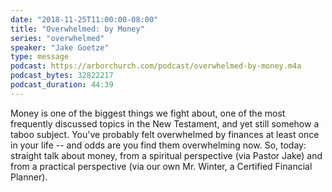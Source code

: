 ```yaml
---
date: "2018-11-25T11:00:00-08:00"
title: "Overwhelmed: by Money"
series: "overwhelmed"
speaker: "Jake Goetze"
type: message
podcast: https://arborchurch.com/podcast/overwhelmed-by-money.m4a
podcast_bytes: 32822217
podcast_duration: 44:39
---
```


Money is one of the biggest things we fight about, one of the most frequently discussed topics in the New Testament, and
yet still somehow a taboo subject. You've probably felt overwhelmed by finances at least once in your life -- and odds
are you find them overwhelming now. So, today: straight talk about money, from a spiritual perspective (via Pastor Jake)
and from a practical perspective (via our own Mr. Winter, a Certified Financial Planner). 
